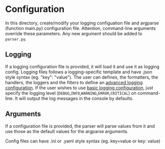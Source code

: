 # Configuration

In this directory, create/modify your logging configuation file and argparse (function main.py) configuration file. Attention, command-line arguments override these parameters. Any new argument should be added to `parser.py`.


## Logging
If a logging configuration file is provided, it will load it and use it as logging config. Logging files follows a logging-specific template and have .json style syntax (eg. "key": "value"). The user can defines, the formatters, the handlers, the loggers and the filters to define an [advanced logging configuration](https://docs.python.org/3/howto/logging.html#advanced-logging-tutorial). If the user wishes to use [basic logging configuration](https://docs.python.org/3/howto/logging.html#basic-logging-tutorial), just specify the logging level (`DEBUG`,`INFO`,`WARNING`,`ERROR`,`CRITICAL`) on command-line. It will output the log messages in the console by defaults.

## Arguments

If a configuration file is provided, the parser will parse values from it and use those as the default values for the argparse arguments.

Config files can have .ini or .yaml style syntax (eg. key=value or key: value)

